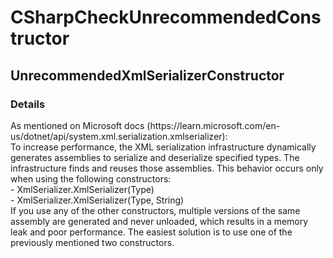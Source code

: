 ﻿---  
uid: Validator_3_36_1  
---

# CSharpCheckUnrecommendedConstructor

## UnrecommendedXmlSerializerConstructor

### Details

As mentioned on Microsoft docs (https:\/\/learn.microsoft.com\/en\-us\/dotnet\/api\/system.xml.serialization.xmlserializer):  
To increase performance, the XML serialization infrastructure dynamically generates assemblies to serialize and deserialize specified types. The infrastructure finds and reuses those assemblies. This behavior occurs only when using the following constructors:  
\- XmlSerializer.XmlSerializer(Type)  
\- XmlSerializer.XmlSerializer(Type, String)  
If you use any of the other constructors, multiple versions of the same assembly are generated and never unloaded, which results in a memory leak and poor performance. The easiest solution is to use one of the previously mentioned two constructors.
